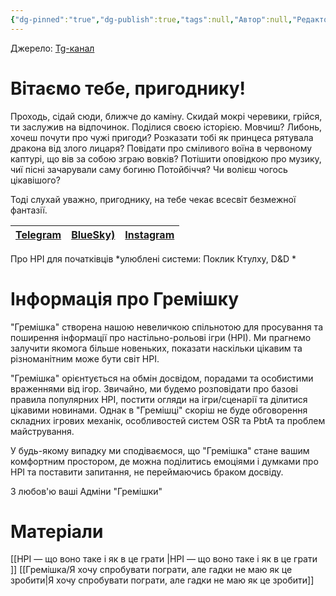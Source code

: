 ```yaml
---
{"dg-pinned":"true","dg-publish":true,"tags":null,"Автор":null,"Редактор":null,"Джерело":"Tg-канал","permalink":"/gremishka/gremishka/","pinned":"true","dgPassFrontmatter":true}
---
```


Джерело: [Tg-канал](https://t.me/gremishkaua)
# Вітаємо тебе, пригоднику!

Проходь, сідай сюди, ближче до каміну. Скидай мокрі черевики, грійся, ти заслужив на відпочинок. Поділися своєю історією. Мовчиш? Либонь, хочеш почути про чужі пригоди? Розказати тобі як принцеса рятувала дракона від злого лицаря? Повідати про сміливого воїна в червоному каптурі, що вів за собою зграю вовків? Потішити оповідкою про музику, чиї пісні зачарували саму богиню Потойбіччя? Чи волієш чогось цікавішого?

Тоді слухай уважно, пригоднику, на тебе чекає всесвіт безмежної фантазії.

| [Telegram](https://t.me/gremishkaua) | [BlueSky)](https://bsky.app/profile/gremishka.bsky.social) | [Instagram](https://www.instagram.com/gremyshkaua/) |
| -------------------- | ---------------- | ---------- |

Про НРІ для початківців 
*улюблені системи: Поклик Ктулху, D&D *

# Інформація про Гремішку

"Гремішка" створена нашою невеличкою спільнотою для просування та поширення інформації про настільно-рольові ігри (НРІ). Ми прагнемо залучити якомога більше новеньких, показати наскільки цікавим та різноманітним може бути світ НРІ.

"Гремішка" орієнтується на обмін досвідом, порадами та особистими враженнями від ігор. Звичайно, ми будемо розповідати про базові правила популярних НРІ, постити огляди на ігри/сценарії та ділитися цікавими новинами. Однак в "Гремішці" скоріш не буде обговорення складних ігрових механік, особливостей систем OSR та PbtA та проблем майстрування.

У будь-якому випадку ми сподіваємося, що "Гремішка" стане вашим комфортним простором, де можна поділитись емоціями і думками про НРІ та поставити запитання, не переймаючись браком досвіду. 

З любов'ю ваші 
Адміни "Гремішки"

# Матеріали
[[НРІ — що воно таке і як в це грати \|НРІ — що воно таке і як в це грати ]]
[[Гремішка/Я хочу спробувати пограти, але гадки не маю як це зробити\|Я хочу спробувати пограти, але гадки не маю як це зробити]]



